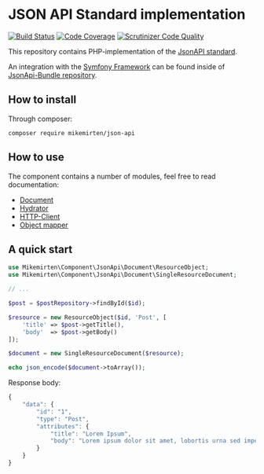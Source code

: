 # JSON API Standard implementation 

[![Build Status](https://scrutinizer-ci.com/g/mikemirten/JsonApi/badges/build.png?b=master)](https://scrutinizer-ci.com/g/mikemirten/JsonApi/build-status/master) [![Code Coverage](https://scrutinizer-ci.com/g/mikemirten/JsonApi/badges/coverage.png?b=master)](https://scrutinizer-ci.com/g/mikemirten/JsonApi/?branch=master) [![Scrutinizer Code Quality](https://scrutinizer-ci.com/g/mikemirten/JsonApi/badges/quality-score.png?b=master)](https://scrutinizer-ci.com/g/mikemirten/JsonApi/?branch=master)

This repository contains PHP-implementation of the [JsonAPI standard](http://jsonapi.org/).

An integration with the [Symfony Framework](https://symfony.com/) can be found inside of [JsonApi-Bundle repository](https://github.com/mikemirten/JsonApi-Bundle).

## How to install
Through composer:

```composer require mikemirten/json-api```

## How to use

The component contains a number of modules, feel free to read documentation:
- [Document](https://github.com/mikemirten/JsonApi/wiki/Json-API-Document)
- [Hydrator](https://github.com/mikemirten/JsonApi/wiki/Document-Hydrator)
- [HTTP-Client](https://github.com/mikemirten/JsonApi/wiki/HTTP-Client)
- [Object mapper](https://github.com/mikemirten/JsonApi/wiki/Object-Mapper)

## A quick start

```php
use Mikemirten\Component\JsonApi\Document\ResourceObject;
use Mikemirten\Component\JsonApi\Document\SingleResourceDocument;

// ...

$post = $postRepository->findById($id);

$resource = new ResourceObject($id, 'Post', [
    'title' => $post->getTitle(),
    'body'  => $post->getBody()
]);

$document = new SingleResourceDocument($resource);

echo json_encode($document->toArray());
```
Response body:
```javascript
{
    "data": {
        "id": "1",
        "type": "Post",
        "attributes": {
            "title": "Lorem Ipsum",
            "body": "Lorem ipsum dolor sit amet, lobortis urna sed imperdiet..."
        }
    }
}
```
